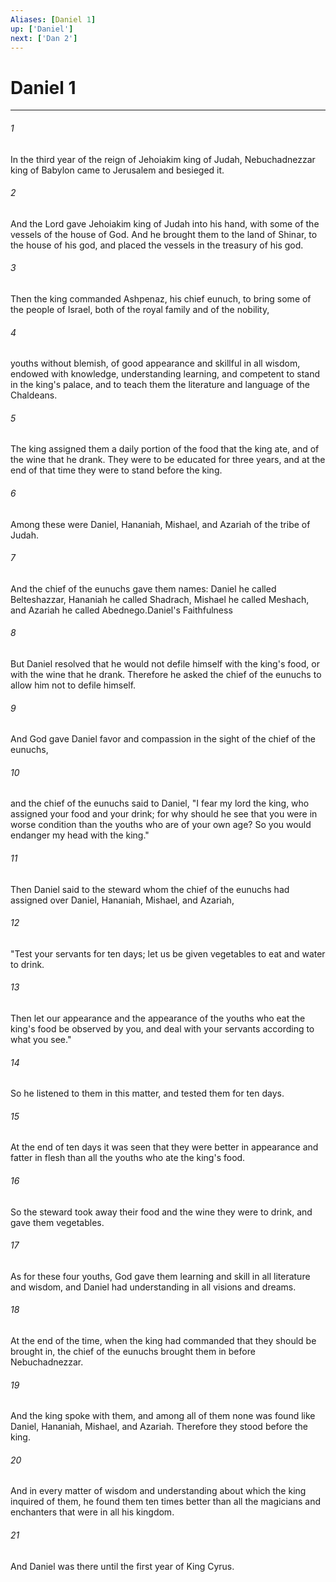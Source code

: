 ```yaml
---
Aliases: [Daniel 1]
up: ['Daniel']
next: ['Dan 2']
---
```

# Daniel 1

***

 

###### 1 
In the third year of the reign of Jehoiakim king of Judah, Nebuchadnezzar king of Babylon came to Jerusalem and besieged it. 
 

###### 2 
And the Lord gave Jehoiakim king of Judah into his hand, with some of the vessels of the house of God. And he brought them to the land of Shinar, to the house of his god, and placed the vessels in the treasury of his god. 
 

###### 3 
Then the king commanded Ashpenaz, his chief eunuch, to bring some of the people of Israel, both of the royal family and of the nobility, 
 

###### 4 
youths without blemish, of good appearance and skillful in all wisdom, endowed with knowledge, understanding learning, and competent to stand in the king's palace, and to teach them the literature and language of the Chaldeans. 
 

###### 5 
The king assigned them a daily portion of the food that the king ate, and of the wine that he drank. They were to be educated for three years, and at the end of that time they were to stand before the king. 
 

###### 6 
Among these were Daniel, Hananiah, Mishael, and Azariah of the tribe of Judah. 
 

###### 7 
And the chief of the eunuchs gave them names: Daniel he called Belteshazzar, Hananiah he called Shadrach, Mishael he called Meshach, and Azariah he called Abednego.Daniel's Faithfulness
 
 

###### 8 
But Daniel resolved that he would not defile himself with the king's food, or with the wine that he drank. Therefore he asked the chief of the eunuchs to allow him not to defile himself. 
 

###### 9 
And God gave Daniel favor and compassion in the sight of the chief of the eunuchs, 
 

###### 10 
and the chief of the eunuchs said to Daniel, "I fear my lord the king, who assigned your food and your drink; for why should he see that you were in worse condition than the youths who are of your own age? So you would endanger my head with the king." 
 

###### 11 
Then Daniel said to the steward whom the chief of the eunuchs had assigned over Daniel, Hananiah, Mishael, and Azariah, 
 

###### 12 
"Test your servants for ten days; let us be given vegetables to eat and water to drink. 
 

###### 13 
Then let our appearance and the appearance of the youths who eat the king's food be observed by you, and deal with your servants according to what you see." 
 

###### 14 
So he listened to them in this matter, and tested them for ten days. 
 

###### 15 
At the end of ten days it was seen that they were better in appearance and fatter in flesh than all the youths who ate the king's food. 
 

###### 16 
So the steward took away their food and the wine they were to drink, and gave them vegetables.
 
 

###### 17 
As for these four youths, God gave them learning and skill in all literature and wisdom, and Daniel had understanding in all visions and dreams. 
 

###### 18 
At the end of the time, when the king had commanded that they should be brought in, the chief of the eunuchs brought them in before Nebuchadnezzar. 
 

###### 19 
And the king spoke with them, and among all of them none was found like Daniel, Hananiah, Mishael, and Azariah. Therefore they stood before the king. 
 

###### 20 
And in every matter of wisdom and understanding about which the king inquired of them, he found them ten times better than all the magicians and enchanters that were in all his kingdom. 
 

###### 21 
And Daniel was there until the first year of King Cyrus.
 
